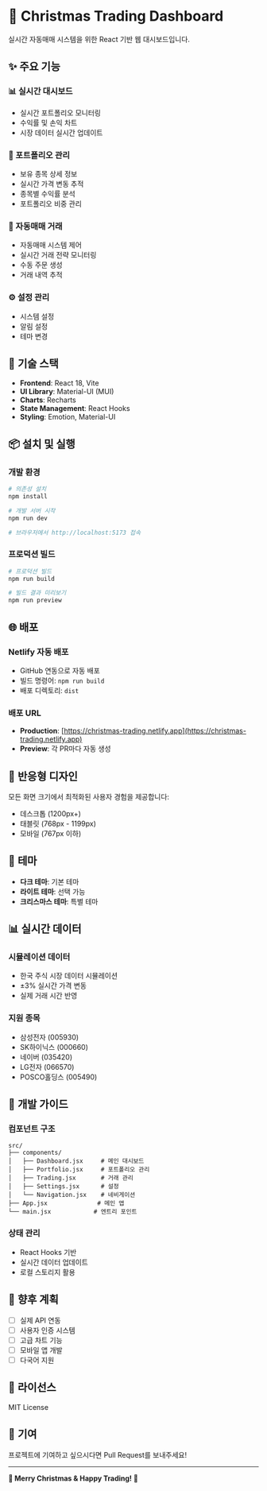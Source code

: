 # 🎄 Christmas Trading Dashboard

실시간 자동매매 시스템을 위한 React 기반 웹 대시보드입니다.

## ✨ 주요 기능

### 📊 실시간 대시보드
- 실시간 포트폴리오 모니터링
- 수익률 및 손익 차트
- 시장 데이터 실시간 업데이트

### 💼 포트폴리오 관리
- 보유 종목 상세 정보
- 실시간 가격 변동 추적
- 종목별 수익률 분석
- 포트폴리오 비중 관리

### 🎯 자동매매 거래
- 자동매매 시스템 제어
- 실시간 거래 전략 모니터링
- 수동 주문 생성
- 거래 내역 추적

### ⚙️ 설정 관리
- 시스템 설정
- 알림 설정
- 테마 변경

## 🚀 기술 스택

- **Frontend**: React 18, Vite
- **UI Library**: Material-UI (MUI)
- **Charts**: Recharts
- **State Management**: React Hooks
- **Styling**: Emotion, Material-UI

## 📦 설치 및 실행

### 개발 환경
```bash
# 의존성 설치
npm install

# 개발 서버 시작
npm run dev

# 브라우저에서 http://localhost:5173 접속
```

### 프로덕션 빌드
```bash
# 프로덕션 빌드
npm run build

# 빌드 결과 미리보기
npm run preview
```

## 🌐 배포

### Netlify 자동 배포
- GitHub 연동으로 자동 배포
- 빌드 명령어: `npm run build`
- 배포 디렉토리: `dist`

### 배포 URL
- **Production**: [https://christmas-trading.netlify.app](https://christmas-trading.netlify.app)
- **Preview**: 각 PR마다 자동 생성

## 📱 반응형 디자인

모든 화면 크기에서 최적화된 사용자 경험을 제공합니다:
- 데스크톱 (1200px+)
- 태블릿 (768px - 1199px)
- 모바일 (767px 이하)

## 🎨 테마

- **다크 테마**: 기본 테마
- **라이트 테마**: 선택 가능
- **크리스마스 테마**: 특별 테마

## 📊 실시간 데이터

### 시뮬레이션 데이터
- 한국 주식 시장 데이터 시뮬레이션
- ±3% 실시간 가격 변동
- 실제 거래 시간 반영

### 지원 종목
- 삼성전자 (005930)
- SK하이닉스 (000660)
- 네이버 (035420)
- LG전자 (066570)
- POSCO홀딩스 (005490)

## 🔧 개발 가이드

### 컴포넌트 구조
```
src/
├── components/
│   ├── Dashboard.jsx     # 메인 대시보드
│   ├── Portfolio.jsx     # 포트폴리오 관리
│   ├── Trading.jsx       # 거래 관리
│   ├── Settings.jsx      # 설정
│   └── Navigation.jsx    # 네비게이션
├── App.jsx              # 메인 앱
└── main.jsx            # 엔트리 포인트
```

### 상태 관리
- React Hooks 기반
- 실시간 데이터 업데이트
- 로컬 스토리지 활용

## 🎯 향후 계획

- [ ] 실제 API 연동
- [ ] 사용자 인증 시스템
- [ ] 고급 차트 기능
- [ ] 모바일 앱 개발
- [ ] 다국어 지원

## 📄 라이선스

MIT License

## 👥 기여

프로젝트에 기여하고 싶으시다면 Pull Request를 보내주세요!

---

**🎄 Merry Christmas & Happy Trading! 🎄** 